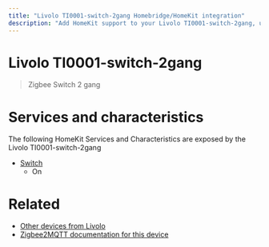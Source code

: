 ```yaml
---
title: "Livolo TI0001-switch-2gang Homebridge/HomeKit integration"
description: "Add HomeKit support to your Livolo TI0001-switch-2gang, using Homebridge, Zigbee2MQTT and homebridge-z2m."
---
```

<!---
This file has been GENERATED using src/docgen/docgen.ts
DO NOT EDIT THIS FILE MANUALLY!
-->
# Livolo TI0001-switch-2gang
> Zigbee Switch 2 gang


# Services and characteristics
The following HomeKit Services and Characteristics are exposed by
the Livolo TI0001-switch-2gang

* [Switch](../../switch.md)
  * On


# Related
* [Other devices from Livolo](../index.md#livolo)
* [Zigbee2MQTT documentation for this device](https://www.zigbee2mqtt.io/devices/TI0001-switch-2gang.html)
